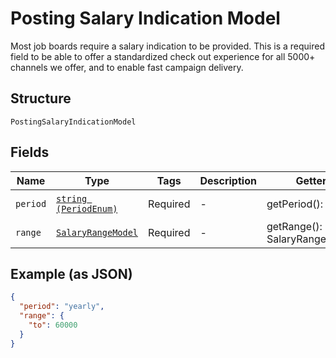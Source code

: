 
# Posting Salary Indication Model

Most job boards require a salary indication to be provided. This is a required field to be able to offer a standardized check out experience for all 5000+ channels we offer, and to enable fast campaign delivery.

## Structure

`PostingSalaryIndicationModel`

## Fields

| Name | Type | Tags | Description | Getter | Setter |
|  --- | --- | --- | --- | --- | --- |
| `period` | [`string (PeriodEnum)`](../../doc/models/period-enum.md) | Required | - | getPeriod(): string | setPeriod(string period): void |
| `range` | [`SalaryRangeModel`](../../doc/models/salary-range-model.md) | Required | - | getRange(): SalaryRangeModel | setRange(SalaryRangeModel range): void |

## Example (as JSON)

```json
{
  "period": "yearly",
  "range": {
    "to": 60000
  }
}
```


